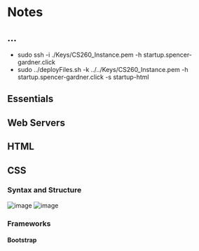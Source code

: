 # Notes

## ...
- sudo ssh -i ./Keys/CS260_Instance.pem -h startup.spencer-gardner.click
- sudo ../deployFiles.sh -k ../../Keys/CS260_Instance.pem -h startup.spencer-gardner.click -s startup-html

## Essentials

## Web Servers

## HTML

## CSS
### Syntax and Structure
![image](https://github.com/Spencer-Gardner/CS_260/assets/120418845/1f855d6b-fb51-4836-9fa2-cf7776d492fd)
![image](https://github.com/Spencer-Gardner/CS_260/assets/120418845/85663589-da2f-4b90-9821-91ba0e97e7e2)
### Frameworks
#### Bootstrap
